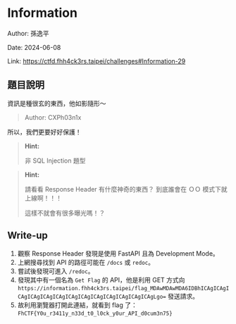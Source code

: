 # Information

Author: 孫逸平

Date: 2024-06-08

Link: https://ctfd.fhh4ck3rs.taipei/challenges#Information-29

## 題目說明

資訊是種很玄的東西，他如影隨形～

> Author: CXPh03n1x

所以，我們更要好好保護！

> **Hint:**
>
> 非 SQL Injection 題型

> **Hint:**
>
> 請看看 Response Header 有什麼神奇的東西？
> 到底誰會在 ＯＯ 模式下就上線啊！！！
>
> 這樣不就會有很多曝光嗎！？

## Write-up

1. 觀察 Response Header 發現是使用 FastAPI 且為 Development Mode。
2. 上網搜尋找到 API 的路徑可能在 `/docs` 或 `redoc`。
3. 嘗試後發現可進入 `/redoc`。
4. 發現其中有一個名為 `Get Flag` 的 API，他是利用 GET 方式向 `https://information.fhh4ck3rs.taipei/flag_MDAwMDAwMDA6IDBhICAgICAgICAgICAgICAgICAgICAgICAgICAgICAgICAgICAgICAgLgo=` 發送請求。
5. 故利用瀏覽器打開此連結，就看到 flag 了：`FhCTF{Y0u_r3411y_n33d_t0_l0ck_y0ur_API_d0cum3n75}`
